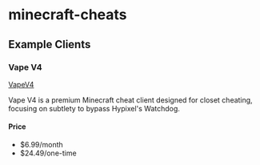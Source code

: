 # minecraft-cheats

## Example Clients

### Vape V4
[VapeV4](https://www.vape.gg/)

Vape V4 is a premium Minecraft cheat client designed for closet cheating, focusing on subtlety to bypass Hypixel's Watchdog.

#### Price
- $6.99/month
- $24.49/one-time
